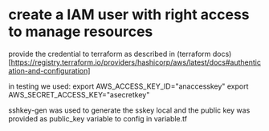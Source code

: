 # create a IAM user with right access to manage resources
provide the credential to terraform as described in (terraform docs)[https://registry.terraform.io/providers/hashicorp/aws/latest/docs#authentication-and-configuration]

in testing we used:
export AWS_ACCESS_KEY_ID="anaccesskey"
export AWS_SECRET_ACCESS_KEY="asecretkey"

sshkey-gen was used to generate the sskey local and the public key was provided as public_key variable to config in variable.tf